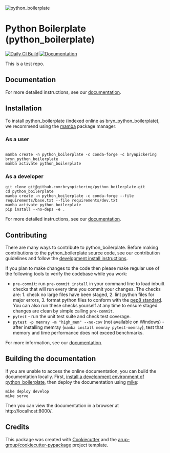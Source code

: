 <!--- the "--8<--" html comments define what part of the README to add to the index page of the documentation -->
<!--- --8<-- [start:docs] -->
![python_boilerplate](resources/logos/title.png)

# Python Boilerplate (python_boilerplate)

[![Daily CI Build](https://github.com/brynpickering/python_boilerplate/actions/workflows/daily-scheduled-ci.yml/badge.svg)](https://github.com/brynpickering/python_boilerplate/actions/workflows/daily-scheduled-ci.yml)
[![Documentation](https://github.com/brynpickering/python_boilerplate/actions/workflows/pages/pages-build-deployment/badge.svg?branch=gh-pages)](https://brynpickering.github.io/python_boilerplate)

This is a test repo.

<!--- --8<-- [end:docs] -->

## Documentation

For more detailed instructions, see our [documentation](https://brynpickering.github.io/python_boilerplate/latest).

## Installation

To install python_boilerplate
 (indexed online as bryn_python_boilerplate), we recommend using the [mamba](https://mamba.readthedocs.io/en/latest/index.html) package manager:

### As a user
<!--- --8<-- [start:docs-install-user] -->


``` shell

mamba create -n python_boilerplate -c conda-forge -c brynpickering bryn_python_boilerplate
mamba activate python_boilerplate

```
<!--- --8<-- [end:docs-install-user] -->

### As a developer
<!--- --8<-- [start:docs-install-dev] -->
``` shell
git clone git@github.com:brynpickering/python_boilerplate.git
cd python_boilerplate
mamba create -n python_boilerplate -c conda-forge --file requirements/base.txt --file requirements/dev.txt
mamba activate python_boilerplate
pip install --no-deps -e .
```
<!--- --8<-- [end:docs-install-dev] -->
For more detailed instructions, see our [documentation](https://brynpickering.github.io/python_boilerplate/latest/installation/).

## Contributing

There are many ways to contribute to python_boilerplate.
Before making contributions to the python_boilerplate source code, see our contribution guidelines and follow the [development install instructions](#as-a-developer).

If you plan to make changes to the code then please make regular use of the following tools to verify the codebase while you work:

- `pre-commit`: run `pre-commit install` in your command line to load inbuilt checks that will run every time you commit your changes.
The checks are: 1. check no large files have been staged, 2. lint python files for major errors, 3. format python files to conform with the [pep8 standard](https://peps.python.org/pep-0008/).
You can also run these checks yourself at any time to ensure staged changes are clean by simple calling `pre-commit`.
- `pytest` - run the unit test suite and check test coverage.
- `pytest -p memray -m "high_mem" --no-cov` (not available on Windows) - after installing memray (`mamba install memray pytest-memray`), test that memory and time performance does not exceed benchmarks.

For more information, see our [documentation](https://brynpickering.github.io/python_boilerplate/latest/contributing/).

## Building the documentation

If you are unable to access the online documentation, you can build the documentation locally.
First, [install a development environment of python_boilerplate](https://brynpickering.github.io/python_boilerplate/latest/contributing/coding/), then deploy the documentation using [mike](https://github.com/jimporter/mike):

```
mike deploy develop
mike serve
```

Then you can view the documentation in a browser at http://localhost:8000/.


## Credits

This package was created with [Cookiecutter](https://github.com/audreyr/cookiecutter) and the [arup-group/cookiecutter-pypackage](https://github.com/arup-group/cookiecutter-pypackage) project template.